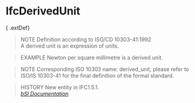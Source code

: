 IfcDerivedUnit
==============
{ .extDef}  
> NOTE  Definition according to ISO/CD 10303-41:1992  
> A derived unit is an expression of units.  
  
> EXAMPLE  Newton per square millimetre is a derived unit.  
  
> NOTE  Corresponding ISO 10303 name: derived_unit, please refer to ISO/IS
> 10303-41 for the final definition of the formal standard.  
  
> HISTORY  New entity in IFC1.5.1.  
[ _bSI
Documentation_](https://standards.buildingsmart.org/IFC/DEV/IFC4_2/FINAL/HTML/schema/ifcmeasureresource/lexical/ifcderivedunit.htm)



